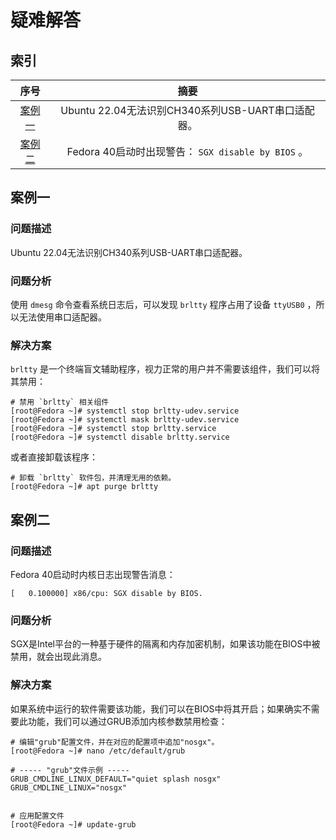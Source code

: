 # 疑难解答
## 索引

<div align="center">

|       序号        |                        摘要                        |
| :---------------: | :------------------------------------------------: |
| [案例一](#案例一) | Ubuntu 22.04无法识别CH340系列USB-UART串口适配器。  |
| [案例二](#案例二) | Fedora 40启动时出现警告： `SGX disable by BIOS` 。 |

</div>

## 案例一
### 问题描述
Ubuntu 22.04无法识别CH340系列USB-UART串口适配器。

### 问题分析
使用 `dmesg` 命令查看系统日志后，可以发现 `brltty` 程序占用了设备 `ttyUSB0` ，所以无法使用串口适配器。

### 解决方案
`brltty` 是一个终端盲文辅助程序，视力正常的用户并不需要该组件，我们可以将其禁用：

```text
# 禁用 `brltty` 相关组件
[root@Fedora ~]# systemctl stop brltty-udev.service
[root@Fedora ~]# systemctl mask brltty-udev.service
[root@Fedora ~]# systemctl stop brltty.service
[root@Fedora ~]# systemctl disable brltty.service
```

或者直接卸载该程序：

```text
# 卸载 `brltty` 软件包，并清理无用的依赖。
[root@Fedora ~]# apt purge brltty
```

## 案例二
### 问题描述
Fedora 40启动时内核日志出现警告消息：

```text
[   0.100000] x86/cpu: SGX disable by BIOS.
```

### 问题分析
SGX是Intel平台的一种基于硬件的隔离和内存加密机制，如果该功能在BIOS中被禁用，就会出现此消息。

### 解决方案
如果系统中运行的软件需要该功能，我们可以在BIOS中将其开启；如果确实不需要此功能，我们可以通过GRUB添加内核参数禁用检查：

```text
# 编辑"grub"配置文件，并在对应的配置项中追加"nosgx"。
[root@Fedora ~]# nano /etc/default/grub

# ----- "grub"文件示例 -----
GRUB_CMDLINE_LINUX_DEFAULT="quiet splash nosgx"
GRUB_CMDLINE_LINUX="nosgx"


# 应用配置文件
[root@Fedora ~]# update-grub
```
